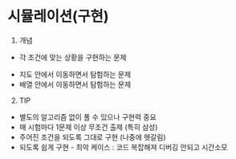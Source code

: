 시뮬레이션(구현)
======

1. 개념
* 각 조건에 맞는 상황을 구현하는 문제
 - 지도 안에서 이동하면서 탐험하는 문제
 - 배열 안에서 이동하면서 탐험하는 문제

2. TIP
* 별도의 알고리즘 없이 풀 수 있으나 구현력 중요
* 매 시험마다 1문제 이상 무조건 출제 (특히 삼성)
* 주어진 조건을 되도록 그대로 구현 (나중에 헷갈림)
* 되도록 쉽게 구현 - 최악 케이스 : 코드 복잡해져 디버깅 안되고 시간소모
